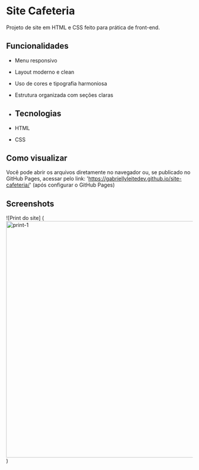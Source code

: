 # Site Cafeteria

Projeto de site em HTML e CSS feito para prática de front-end.

## Funcionalidades
- Menu responsivo
- Layout moderno e clean
- Uso de cores e tipografia harmoniosa
- Estrutura organizada com seções claras

- ## Tecnologias
- HTML
- CSS

## Como visualizar
Você pode abrir os arquivos diretamente no navegador ou, se publicado no GitHub Pages, acessar pelo link:
'https://gabriellyleitedev.github.io/site-cafeteria/' (após configurar o GitHub Pages)

## Screenshots
![Print do site]
(<img width="1352" height="637" alt="print-1" src="https://github.com/user-attachments/assets/928cfaa8-4f3b-4ff9-a645-24256cd1daba" />)
